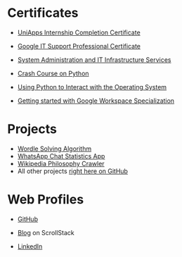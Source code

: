 # Certificates

- [UniApps Internship Completion Certificate](https://drive.google.com/file/d/1FKjtMmf1Aa3tDs8Ffqt41wXlkEHkc8Ma/view?usp=sharing)

- [Google IT Support Professional Certificate](https://www.coursera.org/account/accomplishments/specialization/certificate/WEV3PB2VGNNR)

- [System Administration and IT Infrastructure Services](https://www.coursera.org/account/accomplishments/specialization/certificate/WEV3PB2VGNNR)

- [Crash Course on Python](https://www.coursera.org/account/accomplishments/certificate/TVZK74AUUDRF)

- [Using Python to Interact with the Operating System](https://www.coursera.org/account/accomplishments/certificate/TG3RKKWDFF28)

- [Getting started with Google Workspace Specialization](https://www.coursera.org/account/accomplishments/specialization/certificate/6T9A9KYP8L8X)

# Projects

- [Wordle Solving Algorithm](https://ansht.stck.me/post/16674/Hello-Wordle)
- [WhatsApp Chat Statistics App](https://github.com/anshunderscore/chat-analyzer)
- [Wikipedia Philosophy Crawler](https://github.com/anshunderscore/philosophy-wikicrawl)
- All other projects [right here on GitHub](https://github.com/anshunderscore?tab=repositories)

# Web Profiles

- [GitHub](https://github.com/anshunderscore)

- [Blog](https://ansht.stck.me) on ScrollStack

- [LinkedIn](https://www.linkedin.com/in/ansht/)
